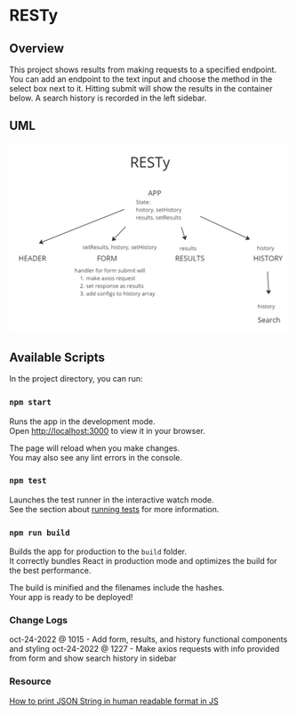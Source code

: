 # RESTy

## Overview
This project shows results from making requests to a specified endpoint. You can add an endpoint to the text input and choose the method in the select box next to it. Hitting submit will show the results in the container below. A search history is recorded in the left sidebar.

## UML
<img src='./img/lab26.png'>

## Available Scripts

In the project directory, you can run:

### `npm start`

Runs the app in the development mode.\
Open [http://localhost:3000](http://localhost:3000) to view it in your browser.

The page will reload when you make changes.\
You may also see any lint errors in the console.

### `npm test`

Launches the test runner in the interactive watch mode.\
See the section about [running tests](https://facebook.github.io/create-react-app/docs/running-tests) for more information.

### `npm run build`

Builds the app for production to the `build` folder.\
It correctly bundles React in production mode and optimizes the build for the best performance.

The build is minified and the filenames include the hashes.\
Your app is ready to be deployed!

### Change Logs
oct-24-2022 @ 1015 - Add form, results, and history functional components and styling
oct-24-2022 @ 1227 - Make axios requests with info provided from form and show search history in sidebar

### Resource
[How to print JSON String in human readable format in JS](https://stackoverflow.com/questions/60785852/how-to-print-json-string-in-human-readable-format-in-js)
